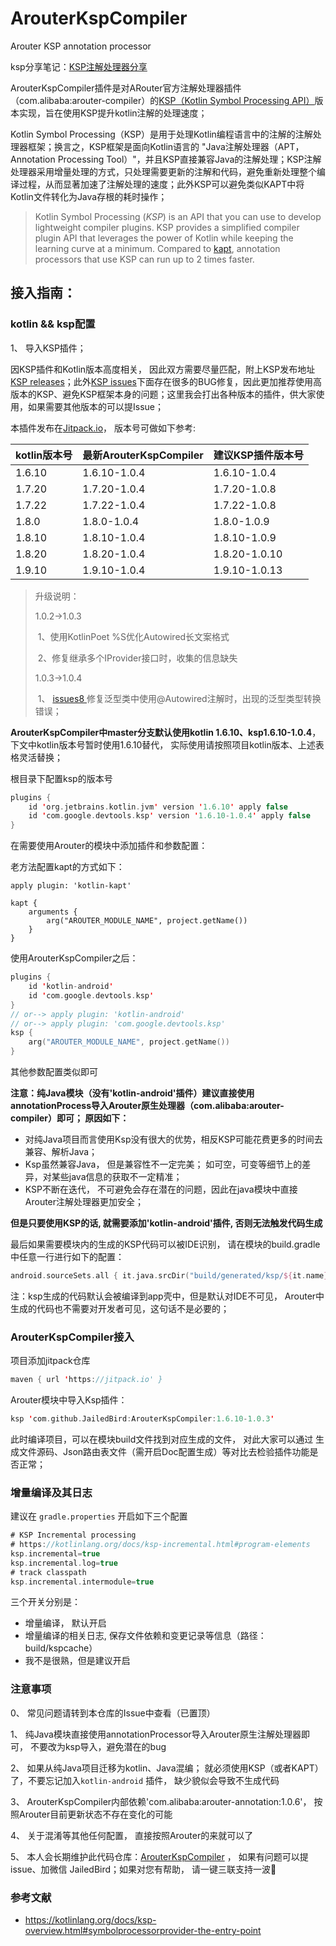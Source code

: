 # ArouterKspCompiler
Arouter KSP annotation processor 

ksp分享笔记：[KSP注解处理器分享](https://www.yuque.com/jailedbird/gbmyp7/bs5t6e5zthrgfaua?singleDoc)

ArouterKspCompiler插件是对ARouter官方注解处理器插件（com.alibaba:arouter-compiler）的[KSP（Kotlin Symbol Processing API）](https://kotlinlang.org/docs/ksp-overview.html)版本实现，旨在使用KSP提升kotlin注解的处理速度；



Kotlin Symbol Processing（KSP）是用于处理Kotlin编程语言中的注解的注解处理器框架；换言之，KSP框架是面向Kotlin语言的  "Java注解处理器（APT，Annotation Processing Tool）"，并且KSP直接兼容Java的注解处理；KSP注解处理器采用增量处理的方式，只处理需要更新的注解和代码，避免重新处理整个编译过程，从而显著加速了注解处理的速度；此外KSP可以避免类似KAPT中将Kotlin文件转化为Java存根的耗时操作；

>  Kotlin Symbol Processing (*KSP*) is an API that you can use to develop lightweight compiler plugins. KSP provides a simplified compiler plugin API that leverages the power of Kotlin while keeping the learning curve at a minimum. Compared to [kapt](https://kotlinlang.org/docs/kapt.html), annotation processors that use KSP can run up to 2 times faster. 



## 接入指南：

### kotlin && ksp配置

1、 导入KSP插件；

因KSP插件和Kotlin版本高度相关， 因此双方需要尽量匹配，附上KSP发布地址[KSP releases](https://github.com/google/ksp/releases)；此外[KSP issues](https://github.com/google/ksp/issues)下面存在很多的BUG修复，因此更加推荐使用高版本的KSP、避免KSP框架本身的问题；这里我会打出各种版本的插件，供大家使用，如果需要其他版本的可以提Issue；

本插件发布在[Jitpack.io](https://jitpack.io/#JailedBird/ArouterKspCompiler)， 版本号可做如下参考:

| kotlin版本号 | 最新ArouterKspCompiler | 建议KSP插件版本号 |
| ------------ | ---------------------- | ----------------- |
| 1.6.10       | 1.6.10-1.0.4          | 1.6.10-1.0.4      |
| 1.7.20       | 1.7.20-1.0.4          | 1.7.20-1.0.8      |
| 1.7.22       | 1.7.22-1.0.4         | 1.7.22-1.0.8      |
| 1.8.0        | 1.8.0-1.0.4           | 1.8.0-1.0.9       |
| 1.8.10       | 1.8.10-1.0.4          | 1.8.10-1.0.9      |
| 1.8.20       | 1.8.20-1.0.4          | 1.8.20-1.0.10     |
| 1.9.10       | 1.9.10-1.0.4 | 1.9.10-1.0.13 |

> 升级说明：
>
> 1.0.2->1.0.3
>
> ​	1、使用KotlinPoet %S优化Autowired长文案格式
>
> ​	2、修复继承多个IProvider接口时，收集的信息缺失
>
> 1.0.3->1.0.4
>
> ​	1、 [issues8 ](https://github.com/JailedBird/ArouterKspCompiler/issues/8) 修复泛型类中使用@Autowired注解时，出现的泛型类型转换错误；



**ArouterKspCompiler中master分支默认使用kotlin 1.6.10、ksp1.6.10-1.0.4**， 下文中kotlin版本号暂时使用1.6.10替代， 实际使用请按照项目kotlin版本、上述表格灵活替换；

根目录下配置ksp的版本号

```kotlin
plugins {
    id 'org.jetbrains.kotlin.jvm' version '1.6.10' apply false
    id 'com.google.devtools.ksp' version '1.6.10-1.0.4' apply false
}
```

在需要使用Arouter的模块中添加插件和参数配置：

老方法配置kapt的方式如下：

```plain
apply plugin: 'kotlin-kapt'

kapt {
    arguments {
        arg("AROUTER_MODULE_NAME", project.getName())
    }
}
```

使用ArouterKspCompiler之后：

```kotlin
plugins {
    id 'kotlin-android'
    id 'com.google.devtools.ksp'
}
// or--> apply plugin: 'kotlin-android'
// or--> apply plugin: 'com.google.devtools.ksp'
ksp {
    arg("AROUTER_MODULE_NAME", project.getName())
}
```

其他参数配置类似即可



**注意：纯Java模块（没有'kotlin-android'插件）建议直接使用annotationProcess导入Arouter原生处理器（com.alibaba:arouter-compiler）即可； 原因如下：**

- 对纯Java项目而言使用Ksp没有很大的优势，相反KSP可能花费更多的时间去兼容、解析Java；
- Ksp虽然兼容Java， 但是兼容性不一定完美； 如可空，可变等细节上的差异，对某些java信息的获取不一定精准；
- KSP不断在迭代， 不可避免会存在潜在的问题，因此在java模块中直接Arouter注解处理器更加安全；



**但是只要使用KSP的话, 就需要添加'kotlin-android'插件, 否则无法触发代码生成**



最后如果需要模块内的生成的KSP代码可以被IDE识别， 请在模块的build.gradle中任意一行进行如下的配置：

```kotlin
android.sourceSets.all { it.java.srcDir("build/generated/ksp/${it.name}/kotlin/") }
```

注：ksp生成的代码默认会被编译到app壳中，但是默认对IDE不可见， Arouter中生成的代码也不需要对开发者可见，这句话不是必要的；



### ArouterKspCompiler接入

项目添加jitpack仓库

```kotlin
maven { url 'https://jitpack.io' }
```

Arouter模块中导入Ksp插件：

```kotlin
ksp 'com.github.JailedBird:ArouterKspCompiler:1.6.10-1.0.3'
```

此时编译项目，可以在模块build文件找到对应生成的文件， 对此大家可以通过 生成文件源码、Json路由表文件（需开启Doc配置生成）等对比去检验插件功能是否正常；

### 增量编译及其日志

建议在 `gradle.properties` 开启如下三个配置

```kotlin
# KSP Incremental processing
# https://kotlinlang.org/docs/ksp-incremental.html#program-elements
ksp.incremental=true
ksp.incremental.log=true
# track classpath
ksp.incremental.intermodule=true
```

三个开关分别是：

- 增量编译， 默认开启 
- 增量编译的相关日志, 保存文件依赖和变更记录等信息（路径：build/kspcache） 
- 我不是很熟，但是建议开启



### 注意事项

0、 常见问题请转到本仓库的Issue中查看（已置顶）

1、 纯Java模块直接使用annotationProcessor导入Arouter原生注解处理器即可， 不要改为ksp导入，避免潜在的bug

2、 如果从纯Java项目迁移为kotlin、Java混编； 就必须使用KSP（或者KAPT）了，不要忘记加入`kotlin-android` 插件， 缺少貌似会导致不生成代码

3、 ArouterKspCompiler内部依赖'com.alibaba:arouter-annotation:1.0.6'， 按照Arouter目前更新状态不存在变化的可能

4、 关于混淆等其他任何配置， 直接按照Arouter的来就可以了

5、 本人会长期维护此代码仓库：[ArouterKspCompiler](https://github.com/JailedBird/ArouterKspCompiler) ， 如果有问题可以提issue、加微信 JailedBird；如果对您有帮助， 请一键三联支持一波🤣



### 参考文献

- https://kotlinlang.org/docs/ksp-overview.html#symbolprocessorprovider-the-entry-point



